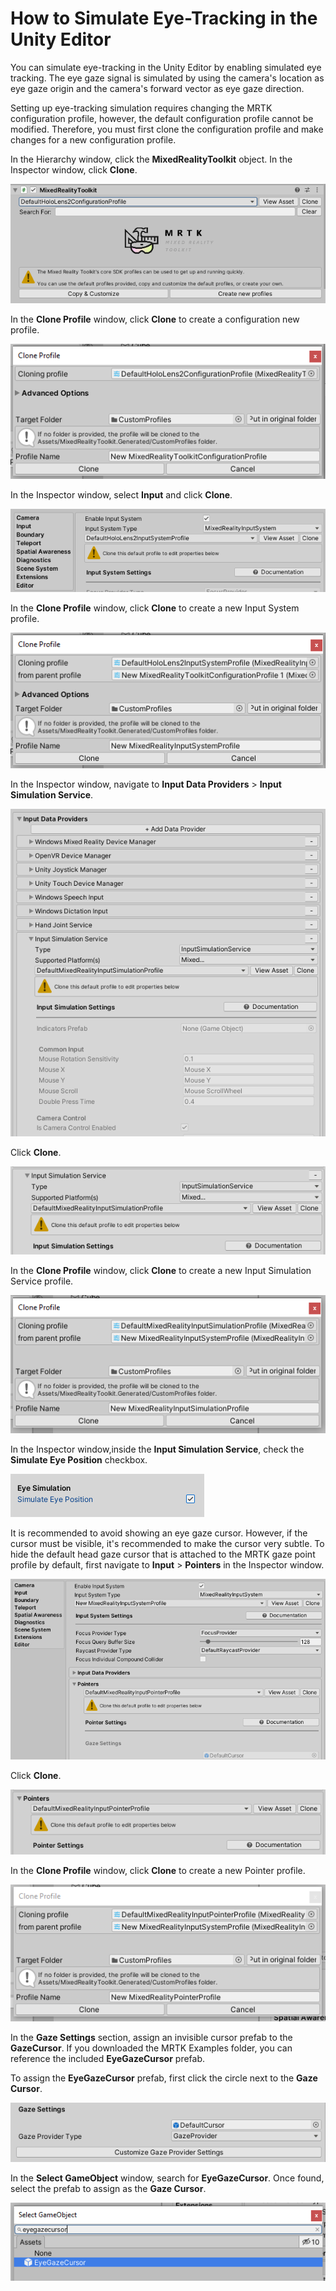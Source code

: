 # How to Simulate Eye-Tracking in the Unity Editor

You can simulate eye-tracking in the Unity Editor by enabling simulated eye tracking. The eye gaze signal is simulated by using the camera's location as eye gaze origin and the camera's forward vector as eye gaze direction. 

Setting up eye-tracking simulation requires changing the MRTK configuration profile, however, the default configuration profile cannot be modified. Therefore, you must first clone the configuration profile and make changes for a new configuration profile.

In the Hierarchy window, click the **MixedRealityToolkit** object. In the Inspector window, click **Clone**.

![Clone Configuration profile](../../../.gitbook/assets/how-to-simulate-eye-tracking-in-the-unity-editor/clone_configuration_profile.png)

In the **Clone Profile** window, click **Clone** to create a configuration new profile.

![Create new Configuration profile](../../../.gitbook/assets/how-to-simulate-eye-tracking-in-the-unity-editor/new_profile.png)

In the Inspector window, select **Input** and click **Clone**.

![Clone Input profile](../../../.gitbook/assets/how-to-simulate-eye-tracking-in-the-unity-editor/input_clone.png)

In the **Clone Profile** window, click **Clone** to create a new Input System profile.

![Create new Configuration profile](../../../.gitbook/assets/how-to-simulate-eye-tracking-in-the-unity-editor/new_input_profile.png)

In the Inspector window, navigate to **Input Data Providers** > **Input Simulation Service**.

![Create new Configuration profile](../../../.gitbook/assets/how-to-simulate-eye-tracking-in-the-unity-editor/input_data_providers.png)

Click **Clone**.

![Create new Configuration profile](../../../.gitbook/assets/how-to-simulate-eye-tracking-in-the-unity-editor/simulation_service_clone.png)

In the **Clone Profile** window, click **Clone** to create a new Input Simulation Service profile.

![Create new Configuration profile](../../../.gitbook/assets/how-to-simulate-eye-tracking-in-the-unity-editor/new_sim_service_clone.png)

In the Inspector window,inside the **Input Simulation Service**, check the **Simulate Eye Position** checkbox.

![Create new Configuration profile](../../../.gitbook/assets/how-to-simulate-eye-tracking-in-the-unity-editor/simulate_eye_position.png)

It is recommended to avoid showing an eye gaze cursor. However, if the cursor must be visible, it's recommended to make the cursor very subtle. To hide the default head gaze cursor that is attached to the MRTK gaze point profile by default, first navigate to **Input** > **Pointers** in the Inspector window.

![Create new Configuration profile](../../../.gitbook/assets/how-to-simulate-eye-tracking-in-the-unity-editor/pointers.png)

Click **Clone**.

![Create new Configuration profile](../../../.gitbook/assets/how-to-simulate-eye-tracking-in-the-unity-editor/pointers_clone.png)

In the **Clone Profile** window, click **Clone** to create a new Pointer profile.

![Create new Configuration profile](../../../.gitbook/assets/how-to-simulate-eye-tracking-in-the-unity-editor/pointer_profile_new.png)

In the **Gaze Settings** section, assign an invisible cursor prefab to the **GazeCursor**. If you downloaded the MRTK Examples folder, you can reference the included **EyeGazeCursor** prefab.

To assign the **EyeGazeCursor** prefab, first click the circle next to the **Gaze Cursor**.

![Create new Configuration profile](../../../.gitbook/assets/how-to-simulate-eye-tracking-in-the-unity-editor/gaze_cursor.png)

In the **Select GameObject** window, search for **EyeGazeCursor**. Once found, select the prefab to assign as the **Gaze Cursor**.

![Create new Configuration profile](../../../.gitbook/assets/how-to-simulate-eye-tracking-in-the-unity-editor/search_eyegazecursor.png)